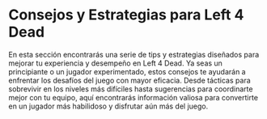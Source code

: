 # Consejos y Estrategias para Left 4 Dead

En esta sección encontrarás una serie de tips y estrategias diseñados para mejorar tu experiencia y desempeño en Left 4 Dead. Ya seas un principiante o un jugador experimentado, estos consejos te ayudarán a enfrentar los desafíos del juego con mayor eficacia. Desde tácticas para sobrevivir en los niveles más difíciles hasta sugerencias para coordinarte mejor con tu equipo, aquí encontrarás información valiosa para convertirte en un jugador más habilidoso y disfrutar aún más del juego.


